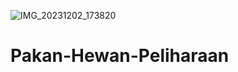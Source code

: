 ![IMG_20231202_173820](https://github.com/faizalaazis/Pakan-Hewan-Peliharaan/assets/105703161/6b78d6b4-6ddf-49fc-b628-766606819952)
# Pakan-Hewan-Peliharaan
